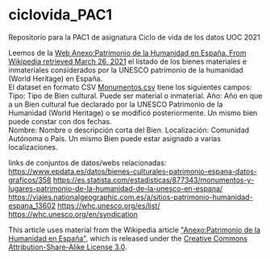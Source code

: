 # ciclovida_PAC1
Repositorio para la PAC1 de asignatura Ciclo de vida de los datos UOC 2021

Leemos de la [Web Anexo:Patrimonio de la Humanidad en España. From Wikipedia retrieved March 26, 2021](https://es.wikipedia.org/wiki/Anexo:Patrimonio_de_la_Humanidad_en_España) el listado de los bienes materiales e inmateriales considerados por la UNESCO patrimonio de la humanidad (World Heritage) en España.  
El dataset en formato CSV [Monumentos.csv]() tiene los siguientes campos:  
  Tipo: Tipo de Bien cultural. Puede ser material o inmaterial. 
  Año: Año en que a un Bien cultural fue declarado por la UNESCO Patrimonio de la Humanidad (World Heritage) o se modificó posteriormente. Un mismo bien puede constar con dos fechas.   
  Nombre: Nombre o descripción corta del Bien.
  Localización: Comunidad Autónoma o País. Un mismo Bien puede estar asignado a varias localizaciones.  

links de conjuntos de datos/webs relacionadas:  
  https://www.epdata.es/datos/bienes-culturales-patrimonio-espana-datos-graficos/358
  https://es.statista.com/estadisticas/877343/monumentos-y-lugares-patrimonio-de-la-humanidad-de-la-unesco-en-espana/
  https://viajes.nationalgeographic.com.es/a/sitios-patrimonio-humanidad-espana_13602
  https://whc.unesco.org/es/list/
  https://whc.unesco.org/en/syndication

This article uses material from the Wikipedia article <a href="https://es.wikipedia.org/wiki/Anexo:Patrimonio_de_la_Humanidad_en_España">"Anexo:Patrimonio de la Humanidad en España"</a>, which is released under the <a href="https://creativecommons.org/licenses/by-sa/3.0/">Creative Commons Attribution-Share-Alike License 3.0</a>.
